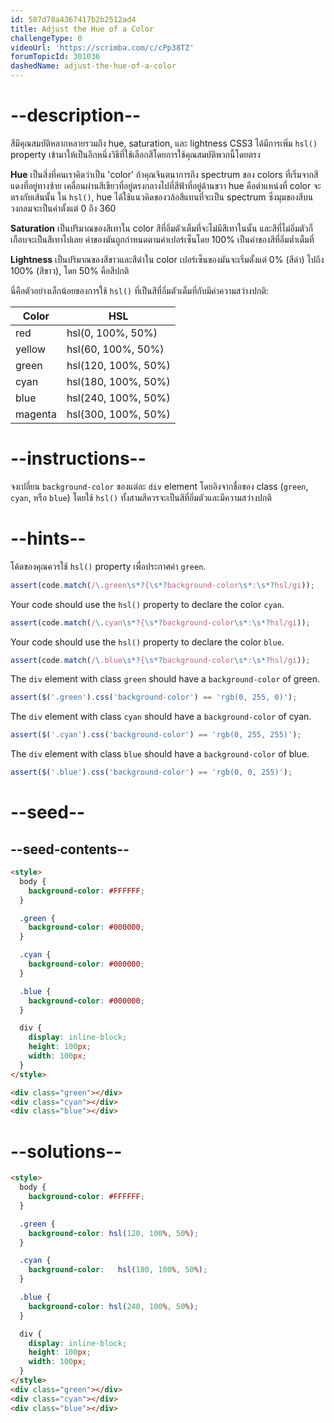 ```yaml
---
id: 587d78a4367417b2b2512ad4
title: Adjust the Hue of a Color
challengeType: 0
videoUrl: 'https://scrimba.com/c/cPp38TZ'
forumTopicId: 301036
dashedName: adjust-the-hue-of-a-color
---
```


# --description--

สีมีคุณสมบัติหลากหลายรวมถึง hue, saturation, และ lightness
CSS3 ได้มีการเพิ่ม `hsl()` property เข้ามาให้เป็นอีกหนึ่งวิธีที่ใช้เลือกสีโดยการใช้คุณสมบัติพวกนี้โดยตรง

**Hue** เป็นสิ่งที่คนเราคิดว่าเป็น 'color' ถ้าคุณจินตนาการถึง spectrum ของ colors ที่เริ่มจากสีแดงที่อยู่ทางซ้าย เคลื่อนผ่านสีเขียวที่อยู่ตรงกลางไปที่สีฟ้าที่อยู่ด้านขวา 
hue คือตำแหน่งที่ color จะตรงกับเส้นนั้น
ใน `hsl()`, hue ได้ใช้แนวคิดของวล้อสีแทนที่จะเป็น spectrum ซึ่งมุมของสีบนวงกลมจะเป็นค่าตั้งแต่ 0 ถึง 360

**Saturation** เป็นปริมาณของสีเทาใน color
สีที่อิ่มตัวเต็มที่จะไม่มีสีเทาในนั้น และสีที่ไม่อิ่มตัวก็เกือบจะเป็นสีเทาไปเลย
ค่าของมันถูกกำหนดตามค่าเปอร์เซ็นโดย 100% เป็นค่าของสีที่อิ่มต่ำเต็มที่

**Lightness** เป็นปริมาณของสีขาวและสีดำใน color
เปอร์เซ็นของมันจะเริ่มตั้งแต่ 0% (สีดำ) ไปถึง 100% (สีขาว), โดย  50% คือสีปกติ

นี่คือตัวอย่างเล็กน้อยของการใช้ `hsl()` ที่เป็นสีที่อิ่มตัวเต็มที่กับมีค่าความสว่างปกติ:

<table class='table table-striped'><thead><tr><th>Color</th><th>HSL</th></tr></thead><tbody><tr><td>red</td><td>hsl(0, 100%, 50%)</td></tr><tr><td>yellow</td><td>hsl(60, 100%, 50%)</td></tr><tr><td>green</td><td>hsl(120, 100%, 50%)</td></tr><tr><td>cyan</td><td>hsl(180, 100%, 50%)</td></tr><tr><td>blue</td><td>hsl(240, 100%, 50%)</td></tr><tr><td>magenta</td><td>hsl(300, 100%, 50%)</td></tr></tbody></table>

# --instructions--

จงเปลี่ยน `background-color` ของแต่ละ `div` element โดยอิงจากชื่อของ class (`green`, `cyan`, หรือ `blue`) โดยใช้ `hsl()`
ทั้งสามสีควรจะเป็นสีที่อิ่มตัวและมีความสว่างปกติ

# --hints--

โค้ดของคุณควรใช้ `hsl()` property เพื่อประกาศค่า `green`.

```js
assert(code.match(/\.green\s*?{\s*?background-color\s*:\s*?hsl/gi));
```

Your code should use the `hsl()` property to declare the color `cyan`.

```js
assert(code.match(/\.cyan\s*?{\s*?background-color\s*:\s*?hsl/gi));
```

Your code should use the `hsl()` property to declare the color `blue`.

```js
assert(code.match(/\.blue\s*?{\s*?background-color\s*:\s*?hsl/gi));
```

The `div` element with class `green` should have a `background-color` of green.

```js
assert($('.green').css('background-color') == 'rgb(0, 255, 0)');
```

The `div` element with class `cyan` should have a `background-color` of cyan.

```js
assert($('.cyan').css('background-color') == 'rgb(0, 255, 255)');
```

The `div` element with class `blue` should have a `background-color` of blue.

```js
assert($('.blue').css('background-color') == 'rgb(0, 0, 255)');
```

# --seed--

## --seed-contents--

```html
<style>
  body {
    background-color: #FFFFFF;
  }

  .green {
    background-color: #000000;
  }

  .cyan {
    background-color: #000000;
  }

  .blue {
    background-color: #000000;
  }

  div {
    display: inline-block;
    height: 100px;
    width: 100px;
  }
</style>

<div class="green"></div>
<div class="cyan"></div>
<div class="blue"></div>
```

# --solutions--

```html
<style>
  body {
    background-color: #FFFFFF;
  }

  .green {
    background-color: hsl(120, 100%, 50%);
  }

  .cyan {
    background-color:   hsl(180, 100%, 50%);
  }

  .blue {
    background-color: hsl(240, 100%, 50%);
  }

  div {
    display: inline-block;
    height: 100px;
    width: 100px;
  }
</style>
<div class="green"></div>
<div class="cyan"></div>
<div class="blue"></div>
```
